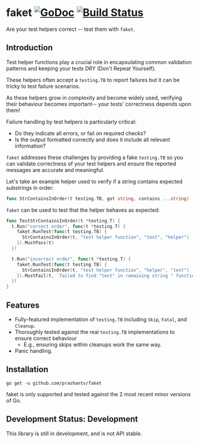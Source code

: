 # faket [![GoDoc][doc-img]][doc] [![Build Status][ci-img]][ci]

Are your test helpers correct -- test them with `faket`.

## Introduction

Test helper functions play a crucial role in
encapsulating common validation patterns
and keeping your tests DRY (Don't Repeat Yourself).

These helpers often accept a `testing.TB` to report failures
but it can be tricky to test failure scenarios.

As these helpers grow in complexity and become widely used,
verifying their behaviour becomes important--
your tests' correctness depends upon them!

Failure handling by test helpers is particularly critical:
 * Do they indicate all errors, or fail on required checks?
 * Is the output formatted correctly
   and does it include all relevant information?

`faket` addresses these challenges by providing a fake `testing.TB`
so you can validate correctness of your test helpers
and ensure the reported messages are accurate and meaningful.

Let's take an example helper used to verify
if a string contains expected substrings in order:

```go
func StrContainsInOrder(t testing.TB, got string, contains ...string)
```

`faket` can be used to test that the helper behaves as expected:
```go
func TestStrContainsInOrder(t *testing.T) {
  t.Run("correct order", func(t *testing.T) {
    faket.RunTest(func(t testing.TB) {
      StrContainsInOrder(t, "test helper function", "test", "helper")
    }).MustPass(t)
  })

  t.Run("incorrect order", func(t *testing.T) {
    faket.RunTest(func(t testing.TB) {
      StrContainsInOrder(t, "test helper function", "helper", "test")
    }).MustFail(t, `failed to find "test" in remaining string " function"`)
  })
}
```

## Features

 * Fully-featured implementation of `testing.TB`
   including `Skip`, `Fatal`, and `Cleanup`.
 * Thoroughly tested against the real `testing.TB`
   implementations to ensure correct behaviour
   * E.g., ensuring skips within cleanups work the same way.
 * Panic handling.

## Installation

`go get -u github.com/prashantv/faket`

faket is only supported and tested against the 2 most recent minor versions of Go.

## Development Status: Development

This library is still in development, and is not API stable.

[doc-img]: https://pkg.go.dev/badge/github.com/prashantv/zap
[doc]: https://pkg.go.dev/github.com/prashantv/faket
[ci-img]: https://github.com/prashantv/faket/actions/workflows/go.yml/badge.svg
[ci]: https://github.com/prashantv/faket/actions/workflows/go.yml
